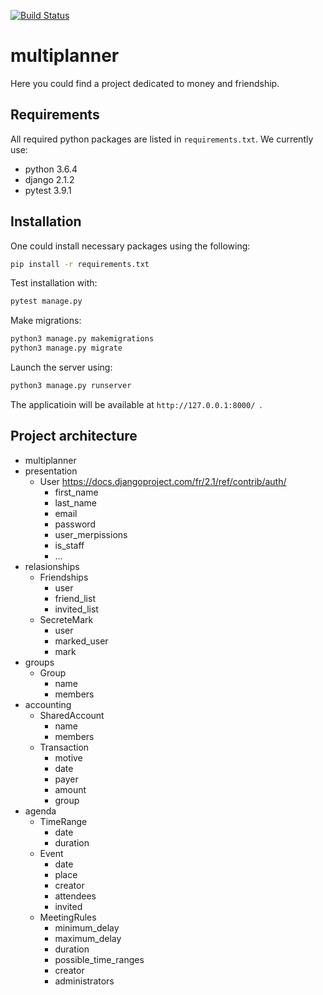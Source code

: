 [![Build Status](https://travis-ci.com/SEM1INFOENS/multiplanner.svg?branch=master)](https://travis-ci.com/SEM1INFOENS/multiplanner)

# multiplanner
Here you could find a project dedicated to money and friendship.

## Requirements
All required python packages are listed in `requirements.txt`.
We currently use:
- python 3.6.4
- django 2.1.2
- pytest 3.9.1

## Installation
One could install necessary packages using the following:
```bash
pip install -r requirements.txt
```
Test installation with:
```bash
pytest manage.py
```
Make migrations:
```bash
python3 manage.py makemigrations
python3 manage.py migrate
```
Launch the server using:
```bash
python3 manage.py runserver
```
The applicatioin will be available at `http://127.0.0.1:8000/ `.


## Project architecture
* multiplanner
* presentation
  * User <https://docs.djangoproject.com/fr/2.1/ref/contrib/auth/>
    * first_name
    * last_name
    * email
    * password
    * user_merpissions
    * is_staff
    * ...
* relasionships
  * Friendships
    * user
    * friend_list
    * invited_list
  * SecreteMark
    * user
    * marked_user
    * mark
* groups
  * Group
    * name
    * members
* accounting
  * SharedAccount
    * name
    * members
  * Transaction
    * motive
    * date
    * payer
    * amount
    * group
* agenda
  * TimeRange
    * date
    * duration
  * Event
    * date
    * place
    * creator
    * attendees
    * invited
  * MeetingRules
    * minimum_delay
    * maximum_delay
    * duration
    * possible_time_ranges
    * creator
    * administrators